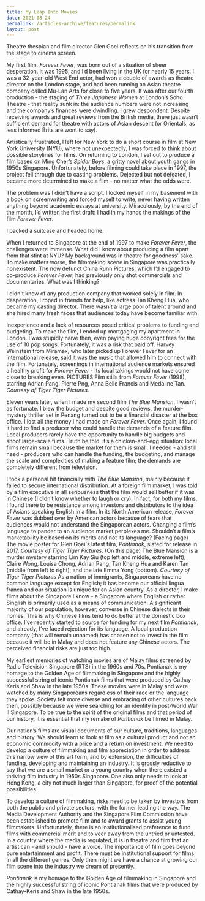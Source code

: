 ```yaml
---
title: My Leap Into Movies
date: 2021-08-24
permalink: /articles-archive/features/permalink
layout: post
---
```

Theatre thespian and film director Glen Goei reflects on his transition from the stage to cinema screen.

My first film, <i>Forever Fever</i>, was born out of a situation of sheer desperation. It was 1995, and I’d been living in the UK for nearly 15 years. I was a 32-year-old West End actor, had won a couple of awards as theatre director on the London stage, and had been running an Asian theatre company called Mu-Lan Arts for close to five years. It was after our fourth production - the staging of <i>Three Japanese Women</i> at London’s Soho Theatre - that reality sunk in: the audience numbers were not increasing and the company’s finances were dwindling. I grew despondent. Despite receiving awards and great reviews from the British media, there just wasn’t sufficient demand for theatre with actors of Asian descent (or Orientals, as less informed Brits are wont to say). 

Artistically frustrated, I left for New York to do a short course in film at New York University (NYU), where not unexpectedly, I was forced to think about possible storylines for films. On returning to London, I set out to produce a film based on Ming Cher’s <i>Spider Boys</i>, a gritty novel about youth gangs in 1950s Singapore. Unfortunately, before filming could take place in 1997, the project fell through due to casting problems. Dejected but not defeated, I became more determined to make a film - no matter what the odds were. 

The problem was I didn’t have a script. I locked myself in my basement with a book on screenwriting and forced myself to write, never having written anything beyond academic essays at university. Miraculously, by the end of the month, I’d written the first draft: I had in my hands the makings of the film <i>Forever Fever</i>. 

I packed a suitcase and headed home.
 
When I returned to Singapore at the end of 1997 to make <i>Forever Fever</i>, the challenges were immense. What did I know about producing a film apart from that stint at NYU? My background was in theatre for goodness' sake. To make matters worse, the filmmaking scene in Singapore was practically nonexistent. The now defunct China Runn Pictures, which I’d engaged to co-produce <i>Forever Fever</i>, had previously only shot commercials and documentaries. What was I thinking? 

I didn't know of any production company that worked solely in film. In desperation, I roped in friends for help, like actress Tan Kheng Hua, who became my casting director. There wasn’t a large pool of talent around and she hired many fresh faces that audiences today have become familiar with.

 Inexperience and a lack of resources posed critical problems to funding and budgeting. To make the film, I ended up mortgaging my apartment in London. I was stupidly naïve then, even paying huge copyright fees for the use of 10 pop songs. Fortunately, it was a risk that paid off. Harvey Weinstein from Miramax, who later picked up Forever Fever for an international release, said it was the music that allowed him to connect with the film. Fortunately, screenings in international audience markets ensured a healthy profit for <i>Forever Fever</i> - its local takings would not have come close to breaking even.
PICTURES
Film stills from <i>Forever Fever</i> (1998), starring Adrian Pang, Pierre Png, Anna Belle Francis and Medaline Tan. <i>Courtesy of Tiger Tiger Pictures</i>.

Eleven years later, when I made my second film <i>The Blue Mansion</i>, I wasn’t as fortunate. I blew the budget and despite good reviews, the murder-mystery thriller set in Penang turned out to be a financial disaster at the box office. I lost all the money I had made on <i>Forever Fever</i>. Once again, I found it hard to find a producer who could handle the demands of a feature film. Local producers rarely have the opportunity to handle big budgets and shoot large-scale films. Truth be told, it’s a chicken-and-egg situation: local films remain small because the market for them is small. I needed - and still need - producers who can handle the funding, the budgeting, and manage the scale and complexities of making a feature film; the demands are completely different from television. 

I took a personal hit financially with <i>The Blue Mansion</i>, mainly because it failed to secure international distribution. At a foreign film market, I was told by a film executive in all seriousness that the film would sell better if it was in Chinese (I didn’t know whether to laugh or cry). In fact, for both my films, I found there to be resistance among investors and distributors to the idea of Asians speaking English in a film. In its North American release, <i>Forever Fever</i> was dubbed over by American actors because of fears that audiences would not understand the Singaporean actors. Changing a film’s language to pander to an audience market perplexes me. Shouldn’t a film’s marketability be based on its merits and not its language? 
(Facing page) The movie poster for Glen Goei's latest film, <i>Pontianak</i>, slated for release in 2017. <i>Courtesy of Tiger Tiger Pictures</i>.
 (On this page) The Blue Mansion is a murder mystery starring Lim Kay Siu (top left and middle, extreme left), Claire Wong, Louisa Chong, Adrian Pang, Tan Kheng Hua and Karen Tan (middle from left to right), and the late Emma Yong (bottom). <i>Courtesy of Tiger Tiger Pictures</i>
As a nation of immigrants, Singaporeans have no common language except for English; it has become our official lingua franca and our situation is unique for an Asian country. As a director, I make films about the Singapore I know - a Singapore where English or rather Singlish is primarily used as a means of communication. A significant majority of our population, however, converse in Chinese dialects in their homes. This is why Chinese films tend to do better at the domestic box office. I’ve recently started to source for funding for my next film <i>Pontianak</i>, and already, I’ve faced rejection for its language. A local production company (that will remain unnamed) has chosen not to invest in the film because it will be in Malay and does not feature any Chinese actors. The perceived financial risks are just too high. 

My earliest memories of watching movies are of Malay films screened by Radio Television Singapore (RTS) in the 1960s and 70s. Pontianak is my homage to the Golden Age of filmmaking in Singapore and the highly successful string of iconic Pontianak films that were produced by Cathay-Keris and Shaw in the late 1950s. These movies were in Malay and were watched by many Singaporeans regardless of their race or the language they spoke. Society felt more diverse and embracing of other cultures back then, possibly because we were searching for an identity in post-World War II Singapore. To be true to the spirit of the original films and that period of our history, it is essential that my remake of <i>Pontianak</i> be filmed in Malay. 

Our nation’s films are visual documents of our culture, traditions, languages and history. We should learn to look at film as a cultural product and not an economic commodity with a price and a return on investment. We need to develop a culture of filmmaking and film appreciation in order to address this narrow view of this art form, and by extension, the difficulties of funding, developing and maintaining an industry. It is grossly reductive to say that we are a small market or a young country when there existed a thriving film industry in 1950s Singapore. One also only needs to look at Hong Kong, a city not much larger than Singapore, for proof of the potential possibilities. 

To develop a culture of filmmaking, risks need to be taken by investors from both the public and private sectors, with the former leading the way. The Media Development Authority and the Singapore Film Commission have been established to promote film and to award grants to assist young filmmakers. Unfortunately, there is an institutionalised preference to fund films with commercial merit and to veer away from the untried or untested. In a country where the media is regulated, it is in theatre and film that an artist can - and should - have a voice. The importance of film goes beyond pure entertainment and profit. There must be institutional support for films in all the different genres. Only then might we have a chance at growing our film scene into the industry we dream of presently.

<i>Pontianak</i> is my homage to the Golden Age of filmmaking in Singapore and the highly successful string of iconic Pontianak films that were produced by Cathay-Keris and Shaw in the late 1950s.
